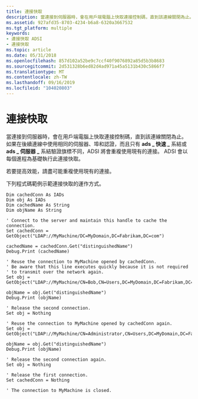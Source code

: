 ```yaml
---
title: 連接快取
description: 當連接到伺服器時，會在用戶端電腦上快取連接控制碼，直到該連線關閉為止。
ms.assetid: 927afd35-8703-4234-b6a8-6320a3667532
ms.tgt_platform: multiple
keywords:
- 連接快取 ADSI
- 連接快取
ms.topic: article
ms.date: 05/31/2018
ms.openlocfilehash: 857d102a52be9c7ccf40f9076892a85d5b3b8683
ms.sourcegitcommit: 2d531328b6ed82d4ad971a45a5131b430c5866f7
ms.translationtype: MT
ms.contentlocale: zh-TW
ms.lasthandoff: 09/16/2019
ms.locfileid: "104020803"
---
```

# <a name="connection-caching"></a>連接快取

當連接到伺服器時，會在用戶端電腦上快取連接控制碼，直到該連線關閉為止。 如果在後續連線中使用相同的伺服器、埠和認證，而且只有 **ads \_ 快速 \_** 系結或 **ads \_ 伺服器 \_** 系結驗證旗標不同，ADSI 將會重複使用現有的連接。 ADSI 會以每個進程為基礎執行此連接快取。

若要提高效能，請盡可能重複使用現有的連接。

下列程式碼範例示範連接快取的運作方式。


```VB
Dim cachedConn As IADs
Dim obj As IADs
Dim cachedName As String
Dim objName As String
 
' Connect to the server and maintain this handle to cache the connection.
Set cachedConn = GetObject("LDAP://MyMachine/DC=MyDomain,DC=Fabrikam,DC=com")
 
cachedName = cachedConn.Get("distinguishedName")
Debug.Print (cachedName)
 
' Reuse the connection to MyMachine opened by cachedConn.
' Be aware that this line executes quickly because it is not required
' to transmit over the network again.
Set obj = GetObject("LDAP://MyMachine/CN=Bob,CN=Users,DC=MyDomain,DC=Fabrikam,DC=com")
 
objName = obj.Get("distinguishedName")
Debug.Print (objName)
 
' Release the second connection.
Set obj = Nothing
 
' Reuse the connection to MyMachine opened by cachedConn again.
Set obj = GetObject("LDAP://MyMachine/CN=Administrator,CN=Users,DC=MyDomain,DC=Fabrikam,DC=com")
 
objName = obj.Get("distinguishedName")
Debug.Print (objName)
 
' Release the second connection again.
Set obj = Nothing
 
' Release the first connection.
Set cachedConn = Nothing
 
' The connection to MyMachine is closed.
```



 

 





